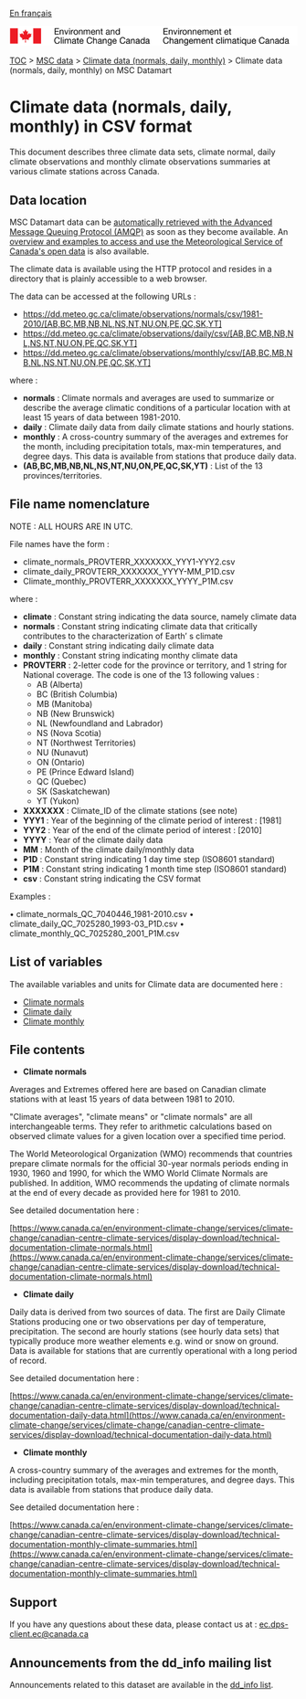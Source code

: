 [En français](readme_climateobs-datamart_fr.md)

![ECCC logo](../../img_eccc-logo.png)

[TOC](../../readme_en.md) > [MSC data](../readme_en.md) > [Climate  data (normals, daily, monthly)](readme_climateobs_en.md) > Climate  data (normals, daily, monthly) on MSC Datamart

# Climate  data (normals, daily, monthly) in CSV format

This document describes three climate data sets, climate normal, daily climate observations and monthly climate observations summaries at various climate stations across Canada.

## Data location

MSC Datamart data can be [automatically retrieved with the Advanced Message Queuing Protocol (AMQP)](../../msc-datamart/amqp_en.md) as soon as they become available. An [overview and examples to access and use the Meteorological Service of Canada's open data](../../usage/readme_en.md) is also available.

The  climate  data is available using the HTTP protocol and resides in a directory that is plainly accessible to a web browser.

The data can be accessed at the following URLs :

* https://dd.meteo.gc.ca/climate/observations/normals/csv/1981-2010/[AB,BC,MB,NB,NL,NS,NT,NU,ON,PE,QC,SK,YT]
* https://dd.meteo.gc.ca/climate/observations/daily/csv/[AB,BC,MB,NB,NL,NS,NT,NU,ON,PE,QC,SK,YT]
* https://dd.meteo.gc.ca/climate/observations/monthly/csv/[AB,BC,MB,NB,NL,NS,NT,NU,ON,PE,QC,SK,YT]

where :

* __normals__ : Climate normals and averages are used to summarize or describe the average climatic conditions of a particular location with at least 15 years of data between 1981-2010.
* __daily__ : Climate daily data from daily climate stations and hourly stations.
* __monthly__ : A cross-country summary of the averages and extremes for the month, including precipitation totals, max-min temperatures, and degree days.  This data is available from stations that produce daily data. 
* __(AB,BC,MB,NB,NL,NS,NT,NU,ON,PE,QC,SK,YT)__ : List of the 13 provinces/territories.

## File name nomenclature 

NOTE : ALL HOURS ARE IN UTC.

File names have the form :

* climate_normals_PROVTERR_XXXXXXX_YYY1-YYY2.csv
* climate_daily_PROVTERR_XXXXXXX_YYYY-MM_P1D.csv
* Climate_monthly_PROVTERR_XXXXXXX_YYYY_P1M.csv

where :

* __climate__ : Constant string indicating the data source, namely climate data 
* __normals__ : Constant string indicating climate data that critically contributes to the characterization of Earth’ s climate
* __daily__ : Constant string indicating daily climate data
* __monthly__ : Constant string indicating monthy climate data 
* __PROVTERR__ : 2-letter code for the province or territory, and 1 string for National coverage. The code is one of the 13 following values :
    * AB (Alberta)
    * BC (British Columbia)
    * MB (Manitoba)
    * NB (New Brunswick)
    * NL (Newfoundland and Labrador)
    * NS (Nova Scotia)
    * NT (Northwest Territories)
    * NU (Nunavut)
    * ON (Ontario)
    * PE (Prince Edward Island)
    * QC (Quebec)
    * SK (Saskatchewan)
    * YT (Yukon)
* __XXXXXXX__ : Climate_ID of the climate stations (see note)
* __YYY1__ : Year of the beginning of the climate period of interest : [1981]
* __YYY2__  : Year of the end of the climate period of interest : [2010]
* __YYYY__ : Year of the climate daily data
* __MM__ :  Month of the climate daily/monthly data
* __P1D__ : Constant string indicating 1 day time step (ISO8601 standard)
* __P1M__ : Constant string indicating 1 month time step (ISO8601 standard)
* __csv__ : Constant string indicating the CSV format

Examples :

•	climate_normals_QC_7040446_1981-2010.csv 
•	climate_daily_QC_7025280_1993-03_P1D.csv 
•	climate_monthly_QC_7025280_2001_P1M.csv

## List of variables

The available variables and units for Climate data are documented here :

* [Climate normals](https://www.canada.ca/en/environment-climate-change/services/climate-change/canadian-centre-climate-services/display-download/technical-documentation-climate-normals.html#toc1)
* [Climate daily](https://www.canada.ca/en/environment-climate-change/services/climate-change/canadian-centre-climate-services/display-download/technical-documentation-daily-data.html#toc0)
* [Climate monthly](https://www.canada.ca/en/environment-climate-change/services/climate-change/canadian-centre-climate-services/display-download/technical-documentation-monthly-climate-summaries.html#toc0)

## File contents

* __Climate normals__

Averages and Extremes offered here are based on Canadian climate stations with at least 15 years of data between 1981 to 2010.

"Climate averages", "climate means" or "climate normals" are all interchangeable terms. They refer to arithmetic calculations based on observed climate values for a given location over a specified time period. 

The World Meteorological Organization (WMO) recommends that countries prepare climate normals for the official 30-year normals periods ending in 1930, 1960 and 1990, for which the WMO World Climate Normals are published. In addition, WMO recommends the updating of climate normals at the end of every decade as provided here for 1981 to 2010.

See detailed documentation here :

[https://www.canada.ca/en/environment-climate-change/services/climate-change/canadian-centre-climate-services/display-download/technical-documentation-climate-normals.html](https://www.canada.ca/en/environment-climate-change/services/climate-change/canadian-centre-climate-services/display-download/technical-documentation-climate-normals.html)

* __Climate daily__

Daily data is derived from two sources of data. The first are Daily Climate Stations producing one or two observations per day of temperature, precipitation. The second are hourly stations (see hourly data sets) that typically produce more weather elements e.g. wind or snow on ground. Data is available for stations that are currently operational with a long period of record.

See detailed documentation here :

[https://www.canada.ca/en/environment-climate-change/services/climate-change/canadian-centre-climate-services/display-download/technical-documentation-daily-data.html](https://www.canada.ca/en/environment-climate-change/services/climate-change/canadian-centre-climate-services/display-download/technical-documentation-daily-data.html)

* __Climate monthly__

A cross-country summary of the averages and extremes for the month, including precipitation totals, max-min temperatures, and degree days.  This data is available from stations that produce daily data.

See detailed documentation here :

[https://www.canada.ca/en/environment-climate-change/services/climate-change/canadian-centre-climate-services/display-download/technical-documentation-monthly-climate-summaries.html](https://www.canada.ca/en/environment-climate-change/services/climate-change/canadian-centre-climate-services/display-download/technical-documentation-monthly-climate-summaries.html)

## Support

If you have any questions about these data, please contact us at : [ec.dps-client.ec@canada.ca](mailto:ec.dps-client.ec@canada.ca)

## Announcements from the dd_info mailing list 

Announcements related to this dataset are available in the [dd_info list](https://lists.ec.gc.ca/cgi-bin/mailman/listinfo/dd_info).


